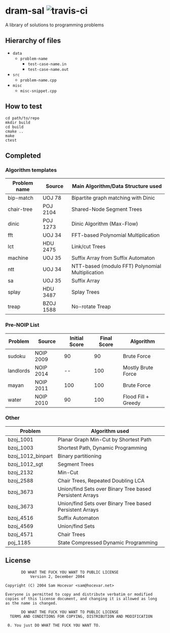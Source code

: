 dram-sal ![travis-ci](https://api.travis-ci.org/dramforever/dram-sal.svg)
========

A library of solutions to programming problems

Hierarchy of files
------------------

- `data`
  - `problem-name`
    - `test-case-name.in`
    - `test-case-name.out`
- `src`
  - `problem-name.cpp`
- `misc`
  - `misc-snippet.cpp`

How to test
-----------

```
cd path/to/repo
mkdir build
cd build
cmake ..
make
ctest
```

Completed
---------

### Algorithm templates

| Problem name | Source | Main Algorithm/Data Structure used |
| ------------ | ------ | ---------------------------------- |
| bip-match | UOJ 78 | Bipartite graph matching with Dinic |
| chair-tree | POJ 2104 | Shared-Node Segment Trees |
| dinic | POJ 1273 | Dinic Algorithm (Max-Flow) |
| fft | UOJ 34 | FFT-based Polynomial Multiplication |
| lct | HDU 2475 | Link/cut Trees |
| machine | UOJ 35 | Suffix Array from Suffix Automaton |
| ntt | UOJ 34 | NTT-based (modulo FFT) Polynomial Multiplication |
| sa | UOJ 35 | Suffix Array |
| splay | HDU 3487 | Splay Trees |
| treap | BZOJ 1588 | No-rotate Treap |

### Pre-NOIP List

| Problem | Source | Initial Score | Final Score | Algorithm |
| ------- | ------ | ------------- | ----------- | --------- |
| sudoku | NOIP 2009 | 90 | 90 | Brute Force |
| landlords | NOIP 2014 | -- | 100 | Mostly Brute Force |
| mayan | NOIP 2011 | 100 | 100 | Brute Force |
| water | NOIP 2010 | 90 | 100 | Flood Fill + Greedy |

### Other

| Problem | Algorithm used |
| ------- | -------------- |
| bzoj\_1001 | Planar Graph Min-Cut by Shortest Path |
| bzoj\_1003 | Shortest Path, Dynamic Programming |
| bzoj\_1012\_binpart | Binary partitioning |
| bzoj\_1012\_sgt | Segment Trees |
| bzoj\_2132 | Min-Cut |
| bzoj\_2588 | Chair Trees, Repeated Doubling LCA |
| bzoj\_3673 | Union/find Sets over Binary Tree based Persistent Arrays |
| bzoj\_3673 | Union/find Sets over Binary Tree based Persistent Arrays |
| bzoj\_4516 | Suffix Automaton |
| bzoj\_4569 | Union/find Sets |
| bzoj\_4571 | Chair Trees |
| poj\_1185 | State Compressed Dynamic Programming |

License
-------

	       DO WHAT THE FUCK YOU WANT TO PUBLIC LICENSE
		       Version 2, December 2004

    Copyright (C) 2004 Sam Hocevar <sam@hocevar.net>

    Everyone is permitted to copy and distribute verbatim or modified
    copies of this license document, and changing it is allowed as long
    as the name is changed.

	       DO WHAT THE FUCK YOU WANT TO PUBLIC LICENSE
      TERMS AND CONDITIONS FOR COPYING, DISTRIBUTION AND MODIFICATION

     0. You just DO WHAT THE FUCK YOU WANT TO.
